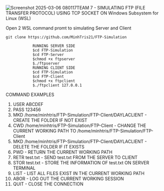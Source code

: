 ![Screenshot 2025-03-06 080117](https://github.com/user-attachments/assets/e8fd404a-1bcc-48e5-8fb2-4b5c8804a493)TEAM 7 - SIMULATING FTP (FILE TRANSFER PROTOCOL) USING TCP SOCKET ON Windows Subsystem for Linux (WSL)

Open 2 WSL command promt to simulating Server and Client

`git clone https://github.com/MinhTris21/FTP-Simulation`
                
                RUNNING SERVER SIDE
                $cd FTP-Simulation
                $cd FTP-Server
                $chmod +x ftpserver
                $./ftpserver
                RUNNING CLIENT SIDE
                $cd FTP-Simulation
                $cd FTP-Client
                $chmod +x ftpclient              
                $./ftpclient 127.0.0.1
COMMAND EXAMPLES
1. USER ABCDEF	
2. PASS 123456
3. MKD /home/minhtris/FTP-Simulation/FTP-Client/DAYLACLIENT - CREATE THE FOLDER IF NOT EXIST
4. CWD /home/minhtris/FTP-Simulation/FTP-Client - CHANGE THE CURRENT WORKING PATH TO /home/minhtris/FTP-Simulation/FTP-Client
5. MKD /home/minhtris/FTP-Simulation/FTP-Client/DAYLACLIENT - DELETE THE FOLDER IF IT EXISTS
6. PWD - RETURN THE CURRENT WORKING PATH
7. RETR test.txt - SEND test.txt FROM THE SERVER TO CLIENT
8. STOR test.txt - STORE THE INFORMATION OF test.txt ON SERVER TERMINAL
9. LIST - LIST ALL FILES EXIST IN THE CURRENT WORKING PATH
10. ABOR - LOG OUT THE CURRENT WORKING SESSION
11. QUIT - CLOSE THE CONNECTION



